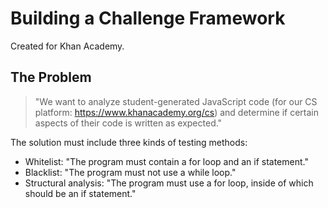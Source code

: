 # Building a Challenge Framework
Created for Khan Academy.

## The Problem

> "We want to analyze student-generated JavaScript code (for our CS platform: https://www.khanacademy.org/cs) and determine if certain aspects of their code is written as expected."

The solution must include three kinds of testing methods:
* Whitelist: "The program must contain a for loop and an if statement."
* Blacklist: "The program must not use a while loop."
* Structural analysis: "The program must use a for loop, inside of which should be an if statement."




